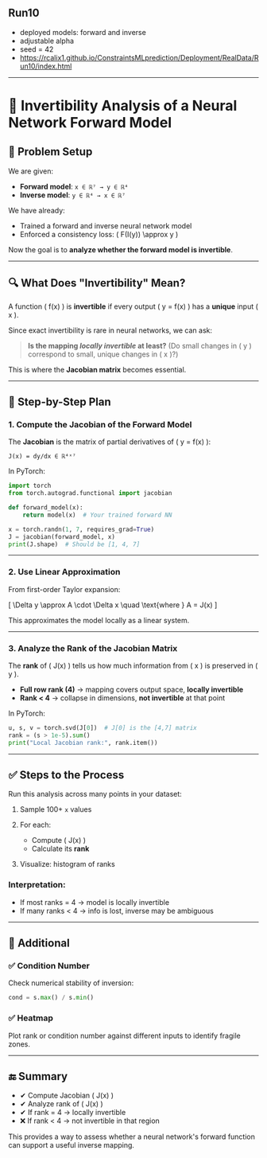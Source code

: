 
## Run10

* deployed models: forward and inverse
* adjustable alpha
* seed = 42
* https://rcalix1.github.io/ConstraintsMLprediction/Deployment/RealData/Run10/index.html

---

# 🔁 Invertibility Analysis of a Neural Network Forward Model

## 🧠 Problem Setup

We are given:



- **Forward model**: `x ∈ ℝ⁷ → y ∈ ℝ⁴`
- **Inverse model**: `y ∈ ℝ⁴ → x ∈ ℝ⁷`


We have already:

* Trained a forward and inverse neural network model
* Enforced a consistency loss: ( F(I(y)) \approx y )

Now the goal is to **analyze whether the forward model is invertible**.

---

## 🔍 What Does "Invertibility" Mean?

A function ( f(x) ) is **invertible** if every output ( y = f(x) ) has a **unique** input ( x ).

Since exact invertibility is rare in neural networks, we can ask:

> **Is the mapping *locally invertible* at least?**
> (Do small changes in ( y ) correspond to small, unique changes in ( x )?)

This is where the **Jacobian matrix** becomes essential.

---

## 🧠 Step-by-Step Plan

### 1. **Compute the Jacobian of the Forward Model**

The **Jacobian** is the matrix of partial derivatives of ( y = f(x) ):




`J(x) = dy/dx ∈ ℝ⁴ˣ⁷`


In PyTorch:

```python
import torch
from torch.autograd.functional import jacobian

def forward_model(x):
    return model(x)  # Your trained forward NN

x = torch.randn(1, 7, requires_grad=True)
J = jacobian(forward_model, x)
print(J.shape)  # Should be [1, 4, 7]
```

---

### 2. **Use Linear Approximation**

From first-order Taylor expansion:

[
\Delta y \approx A \cdot \Delta x \quad \text{where } A = J(x)
]

This approximates the model locally as a linear system.

---

### 3. **Analyze the Rank of the Jacobian Matrix**

The **rank** of ( J(x) ) tells us how much information from ( x ) is preserved in ( y ).

* **Full row rank (4)** → mapping covers output space, **locally invertible**
* **Rank < 4** → collapse in dimensions, **not invertible** at that point

In PyTorch:

```python
u, s, v = torch.svd(J[0])  # J[0] is the [4,7] matrix
rank = (s > 1e-5).sum()
print("Local Jacobian rank:", rank.item())
```

---

## ✅ Steps to the Process

Run this analysis across many points in your dataset:

1. Sample 100+ `x` values
2. For each:

   * Compute ( J(x) )
   * Calculate its **rank**
3. Visualize: histogram of ranks

### Interpretation:

* If most ranks = 4 → model is locally invertible
* If many ranks < 4 → info is lost, inverse may be ambiguous

---

## 🧠 Additional

### ✅ Condition Number

Check numerical stability of inversion:

```python
cond = s.max() / s.min()
```

### ✅ Heatmap

Plot rank or condition number against different inputs to identify fragile zones.

---

## 🔚 Summary

* ✔ Compute Jacobian ( J(x) )
* ✔ Analyze rank of ( J(x) )
* ✔ If rank = 4 → locally invertible
* ❌ If rank < 4 → not invertible in that region

This provides a way to assess whether a neural network's forward function can support a useful inverse mapping.
